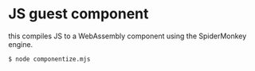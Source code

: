 # JS guest component

this compiles JS to a WebAssembly component using the SpiderMonkey engine.

```sh
$ node componentize.mjs
```
